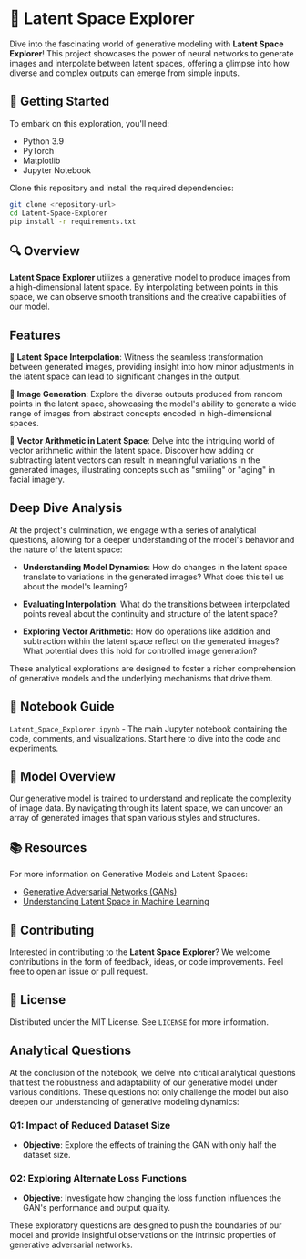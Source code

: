 
# 🎨 Latent Space Explorer

Dive into the fascinating world of generative modeling with **Latent Space Explorer**! This project showcases the power of neural networks to generate images and interpolate between latent spaces, offering a glimpse into how diverse and complex outputs can emerge from simple inputs.

## 🚀 Getting Started

To embark on this exploration, you'll need:

- Python 3.9
- PyTorch
- Matplotlib
- Jupyter Notebook

Clone this repository and install the required dependencies:

```bash
git clone <repository-url>
cd Latent-Space-Explorer
pip install -r requirements.txt
```

## 🔍 Overview

**Latent Space Explorer** utilizes a generative model to produce images from a high-dimensional latent space. By interpolating between points in this space, we can observe smooth transitions and the creative capabilities of our model.

## Features

🌌 **Latent Space Interpolation**: Witness the seamless transformation between generated images, providing insight into how minor adjustments in the latent space can lead to significant changes in the output.

🎨 **Image Generation**: Explore the diverse outputs produced from random points in the latent space, showcasing the model's ability to generate a wide range of images from abstract concepts encoded in high-dimensional spaces.

🔢 **Vector Arithmetic in Latent Space**: Delve into the intriguing world of vector arithmetic within the latent space. Discover how adding or subtracting latent vectors can result in meaningful variations in the generated images, illustrating concepts such as "smiling" or "aging" in facial imagery.

## Deep Dive Analysis

At the project's culmination, we engage with a series of analytical questions, allowing for a deeper understanding of the model's behavior and the nature of the latent space:

- **Understanding Model Dynamics**: How do changes in the latent space translate to variations in the generated images? What does this tell us about the model's learning?

- **Evaluating Interpolation**: What do the transitions between interpolated points reveal about the continuity and structure of the latent space?

- **Exploring Vector Arithmetic**: How do operations like addition and subtraction within the latent space reflect on the generated images? What potential does this hold for controlled image generation?

These analytical explorations are designed to foster a richer comprehension of generative models and the underlying mechanisms that drive them.

## 📘 Notebook Guide

`Latent_Space_Explorer.ipynb` - The main Jupyter notebook containing the code, comments, and visualizations. Start here to dive into the code and experiments.

## 🤖 Model Overview

Our generative model is trained to understand and replicate the complexity of image data. By navigating through its latent space, we can uncover an array of generated images that span various styles and structures.

## 📚 Resources

For more information on Generative Models and Latent Spaces:

- [Generative Adversarial Networks (GANs)](https://papers.nips.cc/paper/5423-generative-adversarial-nets.pdf)
- [Understanding Latent Space in Machine Learning](https://towardsdatascience.com/understanding-latent-space-in-machine-learning-de5a7c687d8d)

## 🤝 Contributing

Interested in contributing to the **Latent Space Explorer**? We welcome contributions in the form of feedback, ideas, or code improvements. Feel free to open an issue or pull request.

## 📜 License

Distributed under the MIT License. See `LICENSE` for more information.


## Analytical Questions

At the conclusion of the notebook, we delve into critical analytical questions that test the robustness and adaptability of our generative model under various conditions. These questions not only challenge the model but also deepen our understanding of generative modeling dynamics:

### Q1: Impact of Reduced Dataset Size

- **Objective**: Explore the effects of training the GAN with only half the dataset size.


### Q2: Exploring Alternate Loss Functions

- **Objective**: Investigate how changing the loss function influences the GAN's performance and output quality.


These exploratory questions are designed to push the boundaries of our model and provide insightful observations on the intrinsic properties of generative adversarial networks.
